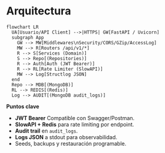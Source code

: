 # Arquitectura

```mermaid
flowchart LR
  UA[Usuario/API Client] -->|HTTPS| GW[FastAPI / Uvicorn]
  subgraph App
    GW --> MW[Middlewares\nSecurity/CORS/GZip/AccessLog]
    MW --> R[Routers /api/v1/*]
    R --> S[Services (Domain)]
    S --> Repo[(Repositories)]
    R --> Auth[Auth (JWT Bearer)]
    R --> RL[Rate Limiter (SlowAPI)]
    MW --> Log[Structlog JSON]
  end
  Repo --> MDB[(MongoDB)]
  RL --> REDIS[(Redis)]
  Log --> AUDIT[(MongoDB audit_logs)]
```
**Puntos clave**
- **JWT Bearer** Compatible con Swagger/Postman.
- **SlowAPI + Redis** para rate limiting por endpoint.
- **Audit trail** en `audit_logs`.
- **Logs JSON** a stdout para observabilidad.
- Seeds, backups y restauración programable.
